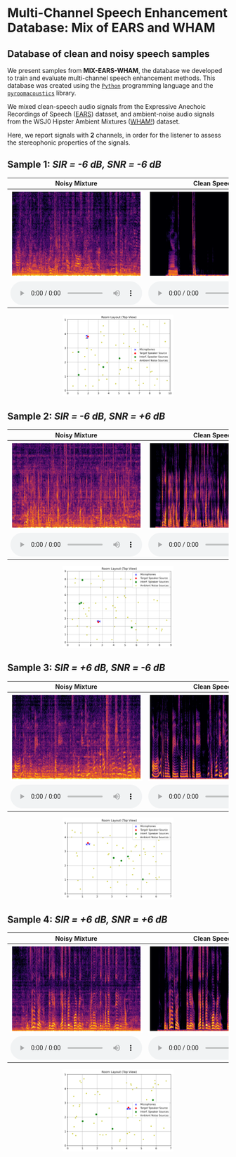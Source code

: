 # Multi-Channel Speech Enhancement Database: Mix of EARS and WHAM

## Database of clean and noisy speech samples

We present samples from __MIX-EARS-WHAM__, the database we developed to train and evaluate multi-channel speech enhancement methods.
This database was created using the [`Python`](https://www.python.org/) programming language and the [`pyroomacoustics`](https://pyroomacoustics.readthedocs.io/) library.

We mixed clean-speech audio signals from the Expressive Anechoic Recordings of Speech ([EARS](https://sp-uhh.github.io/ears_dataset/)) dataset, and ambient-noise audio signals from the WSJ0 Hipster Ambient Mixtures ([WHAM!](http://wham.whisper.ai)) dataset.

Here, we report signals with __2__ channels, in order for the listener to assess the stereophonic properties of the signals.

## Sample 1: _SIR = -6 dB, SNR = -6 dB_

| Noisy Mixture | Clean Speech | Overall Noise |
| :---: | :---: | :---: |
| ![PNG](./figures/00053/y_noisy_mixture.png) | ![PNG](./figures/00053/x_target_speech.png) | ![PNG](./figures/00053/n_overall_noise.png) |
| <audio controls> <source src="./audio/00053/y_noisy_mixture.mp3" type="audio/mpeg"> </audio> | <audio controls> <source src="./audio/00053/x_target_speech.mp3" type="audio/mpeg"> </audio> | <audio controls> <source src="./audio/00053/n_overall_noise.mp3" type="audio/mpeg"> </audio> |

<center><img src="./figures/00053/room_layout.png" width="50%"></center>

## Sample 2: _SIR = -6 dB, SNR = +6 dB_

| Noisy Mixture | Clean Speech | Overall Noise |
| :---: | :---: | :---: |
| ![PNG](./figures/00056/y_noisy_mixture.png) | ![PNG](./figures/00056/x_target_speech.png) | ![PNG](./figures/00056/n_overall_noise.png) |
| <audio controls> <source src="./audio/00056/y_noisy_mixture.mp3" type="audio/mpeg"> </audio> | <audio controls> <source src="./audio/00056/x_target_speech.mp3" type="audio/mpeg"> </audio> | <audio controls> <source src="./audio/00056/n_overall_noise.mp3" type="audio/mpeg"> </audio> |

<center><img src="./figures/00056/room_layout.png" width="50%"></center>

## Sample 3: _SIR = +6 dB, SNR = -6 dB_

| Noisy Mixture | Clean Speech | Overall Noise |
| :---: | :---: | :---: |
| ![PNG](./figures/00536/y_noisy_mixture.png) | ![PNG](./figures/00536/x_target_speech.png) | ![PNG](./figures/00536/n_overall_noise.png) |
| <audio controls> <source src="./audio/00536/y_noisy_mixture.mp3" type="audio/mpeg"> </audio> | <audio controls> <source src00536audio/00536/x_target_speech.mp3" type="audio/mpeg"> </audio> | <audio controls> <source src="./audio/00536/n_overall_noise.mp3" type="audio/mpeg"> </audio> |

<center><img src="./figures/00536/room_layout.png" width="50%"></center>

## Sample 4: _SIR = +6 dB, SNR = +6 dB_

| Noisy Mixture | Clean Speech | Overall Noise |
| :---: | :---: | :---: |
| ![PNG](./figures/00102/y_noisy_mixture.png) | ![PNG](./figures/00102/x_target_speech.png) | ![PNG](./figures/00102/n_overall_noise.png) |
| <audio controls> <source src="./audio/00102/y_noisy_mixture.mp3" type="audio/mpeg"> </audio> | <audio controls> <source src="./audio/00102/x_target_speech.mp3" type="audio/mpeg"> </audio> | <audio controls> <source src="./audio/00102/n_overall_noise.mp3" type="audio/mpeg"> </audio> |

<center><img src="./figures/00102/room_layout.png" width="50%"></center>
